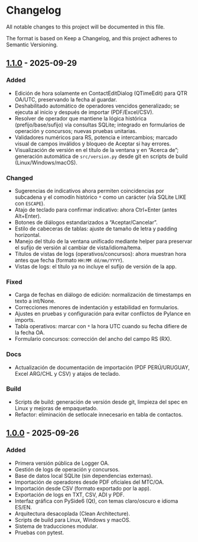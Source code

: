 # Changelog

All notable changes to this project will be documented in this file.

The format is based on Keep a Changelog, and this project adheres to Semantic Versioning.

## [1.1.0] - 2025-09-29
### Added
- Edición de hora solamente en ContactEditDialog (QTimeEdit) para QTR OA/UTC, preservando la fecha al guardar.
- Deshabilitado automático de operadores vencidos generalizado; se ejecuta al inicio y después de importar (PDF/Excel/CSV).
- Resolver de operador que mantiene la lógica histórica (prefijo/base/sufijo) vía consultas SQLite; integrado en formularios de operación y concursos; nuevas pruebas unitarias.
- Validadores numéricos para RS, potencia e intercambios; marcado visual de campos inválidos y bloqueo de Aceptar si hay errores.
- Visualización de versión en el título de la ventana y en “Acerca de”; generación automática de `src/version.py` desde git en scripts de build (Linux/Windows/macOS).

### Changed
- Sugerencias de indicativos ahora permiten coincidencias por subcadena y el comodín histórico `*` como un carácter (vía SQLite LIKE con `ESCAPE`).
- Atajo de teclado para confirmar indicativo: ahora Ctrl+Enter (antes Alt+Enter).
- Botones de diálogos estandarizados a “Aceptar/Cancelar”.
- Estilo de cabeceras de tablas: ajuste de tamaño de letra y padding horizontal.
- Manejo del título de la ventana unificado mediante helper para preservar el sufijo de versión al cambiar de vista/idioma/tema.
 - Títulos de vistas de logs (operativos/concursos): ahora muestran hora antes que fecha (formato `HH:MM dd/mm/YYYY`).
 - Vistas de logs: el título ya no incluye el sufijo de versión de la app.

### Fixed
- Carga de fechas en diálogo de edición: normalización de timestamps en texto a int/None.
- Correcciones menores de indentación y estabilidad en formularios.
- Ajustes en pruebas y configuración para evitar conflictos de Pylance en imports.
 - Tabla operativos: marcar con `*` la hora UTC cuando su fecha difiere de la fecha OA.
 - Formulario concursos: corrección del ancho del campo RS (RX).

### Docs
- Actualización de documentación de importación (PDF PERÚ/URUGUAY, Excel ARG/CHL y CSV) y atajos de teclado.

### Build
- Scripts de build: generación de versión desde git, limpieza del spec en Linux y mejoras de empaquetado.
 - Refactor: eliminación de setlocale innecesario en tabla de contactos.

## [1.0.0] - 2025-09-26
### Added
- Primera versión pública de Logger OA.
- Gestión de logs de operación y concursos.
- Base de datos local SQLite (sin dependencias externas).
- Importación de operadores desde PDF oficiales del MTC/OA.
- Importación desde CSV (formato exportado por la app).
- Exportación de logs en TXT, CSV, ADI y PDF.
- Interfaz gráfica con PySide6 (Qt), con temas claro/oscuro e idioma ES/EN.
- Arquitectura desacoplada (Clean Architecture).
- Scripts de build para Linux, Windows y macOS.
- Sistema de traducciones modular.
- Pruebas con pytest.

[1.1.0]: https://github.com/lmmasc/Logger-OA/compare/v1.0.0...v1.1.0
[1.0.0]: https://github.com/lmmasc/Logger-OA/releases/tag/v1.0.0
